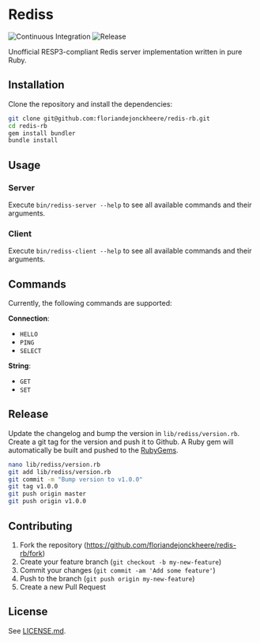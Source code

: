 # Rediss

![Continuous Integration](https://github.com/floriandejonckheere/redis-rb/workflows/Continuous%20Integration/badge.svg)
![Release](https://img.shields.io/github/v/release/floriandejonckheere/redis-rb?label=Latest%20release)

Unofficial RESP3-compliant Redis server implementation written in pure Ruby.

## Installation

Clone the repository and install the dependencies:

```sh
git clone git@github.com:floriandejonckheere/redis-rb.git
cd redis-rb
gem install bundler
bundle install
```

## Usage

### Server

Execute `bin/rediss-server --help` to see all available commands and their arguments.

### Client

Execute `bin/rediss-client --help` to see all available commands and their arguments.

## Commands

Currently, the following commands are supported:

**Connection**:
- `HELLO`
- `PING`
- `SELECT`

**String**:
- `GET`
- `SET`

## Release

Update the changelog and bump the version in `lib/rediss/version.rb`.
Create a git tag for the version and push it to Github.
A Ruby gem will automatically be built and pushed to the [RubyGems](https://www.rubygems.org/).

```sh
nano lib/rediss/version.rb
git add lib/rediss/version.rb
git commit -m "Bump version to v1.0.0"
git tag v1.0.0
git push origin master
git push origin v1.0.0
```

## Contributing

1. Fork the repository (<https://github.com/floriandejonckheere/redis-rb/fork>)
2. Create your feature branch (`git checkout -b my-new-feature`)
3. Commit your changes (`git commit -am 'Add some feature'`)
4. Push to the branch (`git push origin my-new-feature`)
5. Create a new Pull Request

## License

See [LICENSE.md](LICENSE.md).

